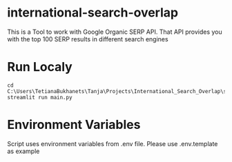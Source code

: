 # international-search-overlap
This is a Tool to work with Google Organic SERP API. 
That API provides you with the top 100 SERP results in different search engines

# Run Localy

```
cd C:\Users\TetianaBukhanets\Tanja\Projects\International_Search_Overlap\src
streamlit run main.py
```

# Environment Variables

Script uses environment variables from .env file. Please use .env.template as example